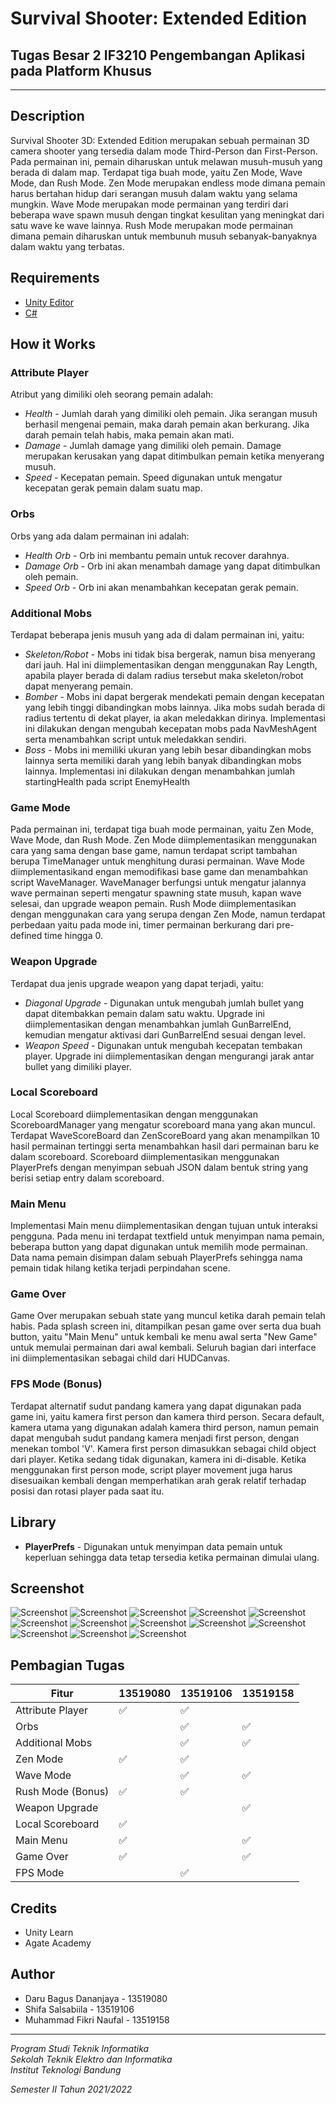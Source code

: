 # Survival Shooter: Extended Edition
## Tugas Besar 2 IF3210 Pengembangan Aplikasi pada Platform Khusus
---
## Description
Survival Shooter 3D: Extended Edition merupakan sebuah permainan 3D camera shooter yang tersedia dalam mode Third-Person dan First-Person. Pada permainan ini, pemain diharuskan untuk melawan musuh-musuh yang berada di dalam map. Terdapat tiga buah mode, yaitu Zen Mode, Wave Mode, dan Rush Mode. Zen Mode merupakan endless mode dimana pemain harus bertahan hidup dari serangan musuh dalam waktu yang selama mungkin. Wave Mode merupakan mode permainan yang terdiri dari beberapa wave spawn musuh dengan tingkat kesulitan yang meningkat dari satu wave ke wave lainnya. Rush Mode merupakan mode permainan dimana pemain diharuskan untuk membunuh musuh sebanyak-banyaknya dalam waktu yang terbatas.
## Requirements
- [Unity Editor](https://unity.com/download)
- [C#](https://docs.microsoft.com/en-us/dotnet/csharp/)
## How it Works

### Attribute Player
Atribut yang dimiliki oleh seorang pemain adalah:
- _Health_ - Jumlah darah yang dimiliki oleh pemain. Jika serangan musuh berhasil mengenai pemain, maka darah pemain akan berkurang. Jika darah pemain telah habis, maka pemain akan mati.
- _Damage_ - Jumlah damage yang dimiliki oleh pemain. Damage merupakan kerusakan yang dapat ditimbulkan pemain ketika menyerang musuh.
- _Speed_ - Kecepatan pemain. Speed digunakan untuk mengatur kecepatan gerak pemain dalam suatu map.

### Orbs
Orbs yang ada dalam permainan ini adalah:
- _Health Orb_ - Orb ini membantu pemain untuk recover darahnya.
- _Damage Orb_ - Orb ini akan menambah damage yang dapat ditimbulkan oleh pemain.
- _Speed Orb_ - Orb ini akan menambahkan kecepatan gerak pemain.

### Additional Mobs
Terdapat beberapa jenis musuh yang ada di dalam permainan ini, yaitu:
- _Skeleton/Robot_ - Mobs ini tidak bisa bergerak, namun bisa menyerang dari jauh. Hal ini diimplementasikan dengan menggunakan Ray Length, apabila player berada di dalam radius tersebut maka skeleton/robot dapat menyerang pemain.
- _Bomber_ - Mobs ini dapat bergerak mendekati pemain dengan kecepatan yang lebih tinggi dibandingkan mobs lainnya. Jika mobs sudah berada di radius tertentu di dekat player, ia akan meledakkan dirinya. Implementasi ini dilakukan dengan mengubah kecepatan mobs pada NavMeshAgent serta menambahkan script untuk meledakkan sendiri.
- _Boss_ - Mobs ini memiliki ukuran yang lebih besar dibandingkan mobs lainnya serta memiliki darah yang lebih banyak dibandingkan mobs lainnya. Implementasi ini dilakukan dengan menambahkan jumlah startingHealth pada script EnemyHealth
### Game Mode
Pada permainan ini, terdapat tiga buah mode permainan, yaitu Zen Mode, Wave Mode, dan Rush Mode. Zen Mode diimplementasikan menggunakan cara yang sama dengan base game, namun terdapat script tambahan berupa TimeManager untuk menghitung durasi permainan. Wave Mode diimplementasikand engan memodifikasi base game dan menambahkan script WaveManager. WaveManager berfungsi untuk mengatur jalannya wave permainan seperti mengatur spawning state musuh, kapan wave selesai, dan upgrade weapon pemain. Rush Mode diimplementasikan dengan menggunakan cara yang serupa dengan Zen Mode, namun terdapat perbedaan yaitu pada mode ini, timer permainan berkurang dari pre-defined time hingga 0.
### Weapon Upgrade
Terdapat dua jenis upgrade weapon yang dapat terjadi, yaitu:
- _Diagonal Upgrade_ - Digunakan untuk mengubah jumlah bullet yang dapat ditembakkan pemain dalam satu waktu. Upgrade ini diimplementasikan dengan menambahkan jumlah GunBarrelEnd, kemudian mengatur aktivasi dari GunBarrelEnd sesuai dengan level.
- _Weapon Speed_ - Digunakan untuk mengubah kecepatan tembakan player. Upgrade ini diimplementasikan dengan mengurangi jarak antar bullet yang dimiliki player.
### Local Scoreboard
Local Scoreboard diimplementasikan dengan menggunakan ScoreboardManager yang mengatur scoreboard mana yang akan muncul. Terdapat WaveScoreBoard dan ZenScoreBoard yang akan menampilkan 10 hasil permainan tertinggi serta menambahkan hasil dari permainan baru ke dalam scoreboard. Scoreboard diimplementasikan menggunakan PlayerPrefs dengan menyimpan sebuah JSON dalam bentuk string yang berisi setiap entry dalam scoreboard.
### Main Menu
Implementasi Main menu diimplementasikan dengan tujuan untuk interaksi pengguna. Pada menu ini terdapat textfield untuk menyimpan nama pemain, beberapa button yang dapat digunakan untuk memilih mode permainan. Data nama pemain disimpan dalam sebuah PlayerPrefs sehingga nama pemain tidak hilang ketika terjadi perpindahan scene.
### Game Over
Game Over merupakan sebuah state yang muncul ketika darah pemain telah habis. Pada splash screen ini, ditampilkan pesan game over serta dua buah button, yaitu "Main Menu" untuk kembali ke menu awal serta "New Game" untuk memulai permainan dari awal kembali. Seluruh bagian dari interface ini diimplementasikan sebagai child dari HUDCanvas.
### FPS Mode (Bonus)
Terdapat alternatif sudut pandang kamera yang dapat digunakan pada game ini, yaitu kamera first person dan kamera third person. Secara default, kamera utama yang digunakan adalah kamera third person, namun pemain dapat mengubah sudut pandang kamera menjadi first person, dengan menekan tombol 'V'. Kamera first person dimasukkan sebagai child object dari player. Ketika sedang tidak digunakan, kamera ini di-disable. Ketika menggunakan first person mode, script player movement juga harus disesuaikan kembali dengan memperhatikan arah gerak relatif terhadap posisi dan rotasi player pada saat itu. 

## Library
- __PlayerPrefs__ - Digunakan untuk menyimpan data pemain untuk keperluan sehingga data tetap tersedia ketika permainan dimulai ulang.

## Screenshot

![Screenshot](./Screenshot/a.png)
![Screenshot](./Screenshot/b.png)
![Screenshot](./Screenshot/c.png)
![Screenshot](./Screenshot/d.png)
![Screenshot](./Screenshot/e.png)
![Screenshot](./Screenshot/f.png)
![Screenshot](./Screenshot/g.png)
![Screenshot](./Screenshot/h.png)
![Screenshot](./Screenshot/i.png)
![Screenshot](./Screenshot/j.png)
![Screenshot](./Screenshot/k.png)
![Screenshot](./Screenshot/l.png)
![Screenshot](./Screenshot/m.png)


## Pembagian Tugas
| Fitur  | 13519080 | 13519106 | 13519158 |
| --- | --- | --- | --- |
| Attribute Player      | :white_check_mark:    | :white_check_mark:    |                    |
| Orbs                  |                       | :white_check_mark:    | :white_check_mark: |
| Additional Mobs       |                       | :white_check_mark:    | :white_check_mark: |
| Zen Mode              | :white_check_mark:    | :white_check_mark:    |                    |
| Wave Mode             |                       | :white_check_mark:    | :white_check_mark: |
| Rush Mode (Bonus)     | :white_check_mark:    | :white_check_mark:    |                    |
| Weapon Upgrade        |                       |                       | :white_check_mark: |
| Local Scoreboard      | :white_check_mark:    |                       |                    |
| Main Menu             | :white_check_mark:    |                       | :white_check_mark: |
| Game Over             | :white_check_mark:    |                       | :white_check_mark: |
| FPS Mode              |                       | :white_check_mark:    |                    |



## Credits

- Unity Learn
- Agate Academy

## Author
- Daru Bagus Dananjaya - 13519080
- Shifa Salsabiila - 13519106
- Muhammad Fikri Naufal - 13519158

---
_Program Studi Teknik Informatika_ <br />
_Sekolah Teknik Elektro dan Informatika_ <br />
_Institut Teknologi Bandung_ <br />

_Semester II Tahun 2021/2022_
